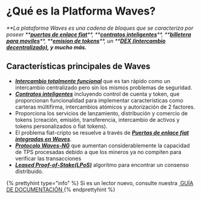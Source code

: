 # ¿Qué es la Platforma Waves?

_**La plataforma Waves es una cadena de bloques que se caracteriza por poseer **_[_**puertas de enlace fiat**_](/waves-client/wallet-management.md)_**, **_[_**contratos inteligentes**_](/technical-details/waves-contracts-language-description.md)_**, **_[_**billetera para moviles**_](/waves-client/mobile-apps.md)_**, **_[_**emision de tokens**_](/waves-client/assets-management.md)_**, un **_[_**DEX \(intercambio decentralizado\)**_](/waves-client/waves-dex.md)_**, y mucho más.**_

## Características principales de Waves

* [_**Intercambio totalmente funcional**_](/platform-features/decentralized-cryptocurrency-exchange-dex.md) que es tan rápido como un intercambio centralizado pero sin los mismos problemas de seguridad.
* [_**Contratos inteligentes**_](/technical-details/waves-contracts-language-description.md) incluyendo control de cuenta y token, que proporcionan funcionalidad para implementar características como carteras múltifirma, intercambios atómicos y autorización de 2 factores.
* Proporciona los servicios de lanzamiento, distribución y comercio de tokens \(creación, emisión, transferencia, intercambio de activos y tokens personalizados o fiat tokens\).
* El problema fiat-cripto se resuelve a través de [_**Puertas de enlace fiat integradas en Waves**_](/waves-client/wallet-management.md).
* [_**Protocolo Waves-NG**_](/platform-features/waves-ng-protocol.md) que aumentan considerablemente la capacidad de TPS procesadas debido a que los mineros ya no compiten para verificar las transacciones
* [_**Leased Proof-of-Stake\(LPoS\)**_](/platform-features/leased-proof-of-stake-lpos.md) algoritmo para encontrar un consenso distribuido.


{% prettyhint type="info" %} Si es un lector nuevo, consulte nuestra <a href="/overview/how-to-use-this-guide.md"> &nbsp;GUÍA DE DOCUMENTACIÓN </a> {% endprettyhint %}
